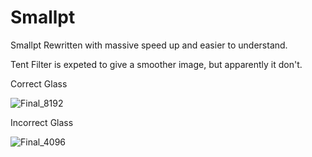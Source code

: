 # Smallpt
Smallpt Rewritten with massive speed up and easier to understand.

Tent Filter is expeted to give a smoother image, but apparently it don't.

Correct Glass

![Final_8192](https://user-images.githubusercontent.com/93391908/155454905-28e10181-f417-431a-a099-84e7ac2406d8.png)

Incorrect Glass

![Final_4096](https://user-images.githubusercontent.com/93391908/155255899-5a38687a-cc9e-4f86-9dab-c4c935ccc469.png)

